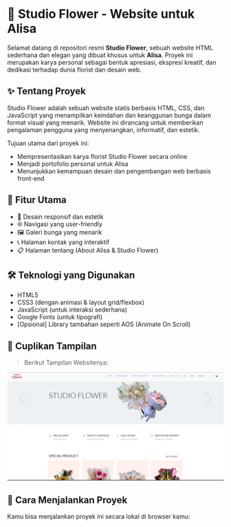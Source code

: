 # 🌸 Studio Flower - Website untuk Alisa

Selamat datang di repositori resmi **Studio Flower**, sebuah website HTML sederhana dan elegan yang dibuat khusus untuk **Alisa**. Proyek ini merupakan karya personal sebagai bentuk apresiasi, ekspresi kreatif, dan dedikasi terhadap dunia florist dan desain web.

## ✨ Tentang Proyek

Studio Flower adalah sebuah website statis berbasis HTML, CSS, dan JavaScript yang menampilkan keindahan dan keanggunan bunga dalam format visual yang menarik. Website ini dirancang untuk memberikan pengalaman pengguna yang menyenangkan, informatif, dan estetik.

Tujuan utama dari proyek ini:
- Mempresentasikan karya florist Studio Flower secara online
- Menjadi portofolio personal untuk Alisa
- Menunjukkan kemampuan desain dan pengembangan web berbasis front-end

## 🌼 Fitur Utama

- 🎨 Desain responsif dan estetik
- 🌐 Navigasi yang user-friendly
- 🖼️ Galeri bunga yang menarik
- 📞 Halaman kontak yang interaktif
- 📋 Halaman tentang (About Alisa & Studio Flower)

## 🛠️ Teknologi yang Digunakan

- HTML5
- CSS3 (dengan animasi & layout grid/flexbox)
- JavaScript (untuk interaksi sederhana)
- Google Fonts (untuk tipografi)
- [Opsional] Library tambahan seperti AOS (Animate On Scroll)

## 📸 Cuplikan Tampilan

> Berikut Tampilan Websitenya:

![Screenshot Studio Flower](images/screenshot.png)

## 🚀 Cara Menjalankan Proyek

Kamu bisa menjalankan proyek ini secara lokal di browser kamu:


